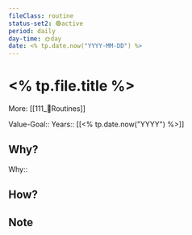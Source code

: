 ```yaml
---
fileClass: routine  
status-set2: 🟢active  
period: daily  
day-time: 🌞day  
date: <% tp.date.now("YYYY-MM-DD") %>  
---
```


# <% tp.file.title %>
More: [[111_🔁Routines]]

Value-Goal:: 
Years:: [[<% tp.date.now("YYYY") %>]]  

## Why?
Why::  

## How?

## Note
